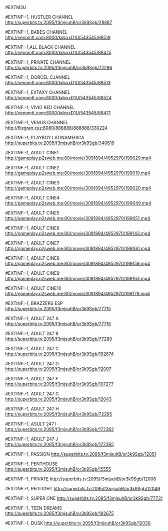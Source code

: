 #EXTM3U 

#EXTINF:-1,  HUSTLER CHANNEL
http://superbits.tv:2095/f3mjsuhB/or3k9Sgb/28887

#EXTINF:-1,  BABES CHANNEL
http://venomtt.com:8000/kdcxxD1U/543545/88519

#EXTINF:-1,ALL BLACK CHANNEL
http://venomtt.com:8000/kdcxxD1U/543545/88475


#EXTINF:-1,  PRIVATE CHANNEL
http://superbits.tv:2095/f3mjsuhB/or3k9Sgb/72296

#EXTINF:-1,   DORCEL CJANNEL
http://venomtt.com:8000/kdcxxD1U/543545/88513

#EXTINF:-1, EXTAXY CHANNEL
http://venomtt.com:8000/kdcxxD1U/543545/88524

#EXTINF:-1, VIVID RED CHANNEL
http://venomtt.com:8000/kdcxxD1U/543545/88471

#EXTINF:-1,  VENUS CHANNEL
http://flixgran.xyz:8080/888888/888888/330224

#EXTINF:-1,  PLAYBOY LATINAMERICA
http://superbits.tv:2095/f3mjsuhB/or3k9Sgb/340619

#EXTINF:-1, ADULT CINE1
http://gameplay.p2sweb.me:80/movie/3091894/4952970/199029.mp4

#EXTINF:-1, ADULT CINE2
http://gameplay.p2sweb.me:80/movie/3091894/4952970/199019.mp4

#EXTINF:-1, ADULT CINE3
http://gameplay.p2sweb.me:80/movie/3091894/4952970/199020.mp4

#EXTINF:-1, ADULT CINE4
http://gameplay.p2sweb.me:80/movie/3091894/4952970/199049.mp4

#EXTINF:-1, ADULT CINE5
http://gameplay.p2sweb.me:80/movie/3091894/4952970/199051.mp4

#EXTINF:-1, ADULT CINE6
http://gameplay.p2sweb.me:80/movie/3091894/4952970/199143.mp4

#EXTINF:-1, ADULT CINE7
http://gameplay.p2sweb.me:80/movie/3091894/4952970/199160.mp4

#EXTINF:-1, ADULT CINE8
http://gameplay.p2sweb.me:80/movie/3091894/4952970/199159.mp4

#EXTINF:-1, ADULT CINE9
http://gameplay.p2sweb.me:80/movie/3091894/4952970/199163.mp4

#EXTINF:-1, ADULT CINE10
http://gameplay.p2sweb.me:80/movie/3091894/4952970/199179.mp4

#EXTINF:-1, BRAZZERS ESP
http://superbits.tv:2095/f3mjsuhB/or3k9Sgb/77715

#EXTINF:-1, ADULT 247 A
http://superbits.tv:2095/f3mjsuhB/or3k9Sgb/77716

#EXTINF:-1, ADULT 247 B
http://superbits.tv:2095/f3mjsuhB/or3k9Sgb/77289

#EXTINF:-1, ADULT 247 C
http://superbits.tv:2095/f3mjsuhB/or3k9Sgb/192674

#EXTINF:-1, ADULT 247 D
http://superbits.tv:2095/f3mjsuhB/or3k9Sgb/12007

#EXTINF:-1, ADULT 247 F
http://superbits.tv:2095/f3mjsuhB/or3k9Sgb/107277

#EXTINF:-1, ADULT 247 G
http://superbits.tv:2095/f3mjsuhB/or3k9Sgb/12043

#EXTINF:-1, ADULT 247 H
http://superbits.tv:2095/f3mjsuhB/or3k9Sgb/72295

#EXTINF:-1, ASULT 247 I
http://superbits.tv:2095/f3mjsuhB/or3k9Sgb/172362

#EXTINF:-1, ADULT 247 J
http://superbits.tv:2095/f3mjsuhB/or3k9Sgb/172365

#EXTINF:-1, PASSION
http://superbits.tv:2095/f3mjsuhB/or3k9Sgb/12051

#EXTINF:-1, PENTHOUSE
http://superbits.tv:2095/f3mjsuhB/or3k9Sgb/15555

#EXTINF:-1, PRIVATE
http://superbits.tv:2095/f3mjsuhB/or3k9Sgb/12008

#EXTINF:-1, REDLIGHT
http://superbits.tv:2095/f3mjsuhB/or3k9Sgb/12049

#EXTINF:-1, SUPER ONE
http://superbits.tv:2095/f3mjsuhB/or3k9Sgb/77731

#EXTINF:-1, TEEN DREAMS
http://superbits.tv:2095/f3mjsuhB/or3k9Sgb/192675

#EXTINF:-1, DUSK
http://superbits.tv:2095/f3mjsuhB/or3k9Sgb/12030


















































